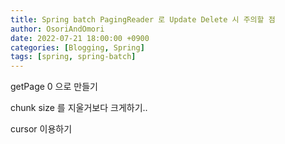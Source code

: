 ```yaml
---
title: Spring batch PagingReader 로 Update Delete 시 주의할 점
author: OsoriAndOmori
date: 2022-07-21 18:00:00 +0900
categories: [Blogging, Spring]
tags: [spring, spring-batch]
---
```


getPage 0 으로 만들기

chunk size 를 지울거보다 크게하기..

cursor 이용하기
